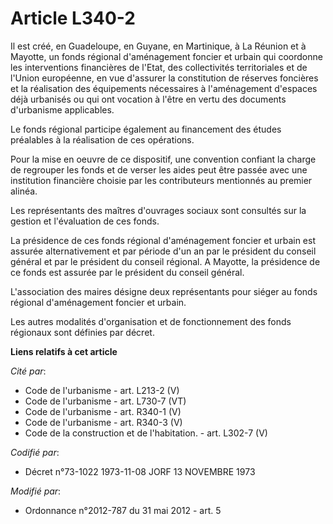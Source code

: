 # Article L340-2

Il est créé, en Guadeloupe, en Guyane, en Martinique, à La Réunion et à Mayotte, un fonds régional d'aménagement foncier et
urbain qui coordonne les interventions financières de l'Etat, des collectivités territoriales et de l'Union européenne, en
vue d'assurer la constitution de réserves foncières et la réalisation des équipements nécessaires à l'aménagement d'espaces
déjà urbanisés ou qui ont vocation à l'être en vertu des documents d'urbanisme applicables.

Le fonds régional participe également au financement des études préalables à la réalisation de ces opérations.

Pour la mise en oeuvre de ce dispositif, une convention confiant la charge de regrouper les fonds et de verser les aides peut
être passée avec une institution financière choisie par les contributeurs mentionnés au premier alinéa.

Les représentants des maîtres d'ouvrages sociaux sont consultés sur la gestion et l'évaluation de ces fonds.

La présidence de ces fonds régional d'aménagement foncier et urbain est assurée alternativement et par période d'un an par le
président du conseil général et par le président du conseil régional. A Mayotte, la présidence de ce fonds est assurée par le
président du conseil général.

L'association des maires désigne deux représentants pour siéger au fonds régional d'aménagement foncier et urbain.

Les autres modalités d'organisation et de fonctionnement des fonds régionaux sont définies par décret.

**Liens relatifs à cet article**

_Cité par_:

  - Code de l'urbanisme - art. L213-2 (V)
  - Code de l'urbanisme - art. L730-7 (VT)
  - Code de l'urbanisme - art. R340-1 (V)
  - Code de l'urbanisme - art. R340-3 (V)
  - Code de la construction et de l'habitation. - art. L302-7 (V)

_Codifié par_:

  - Décret n°73-1022 1973-11-08 JORF 13 NOVEMBRE 1973

_Modifié par_:

  - Ordonnance n°2012-787 du 31 mai 2012 - art. 5
